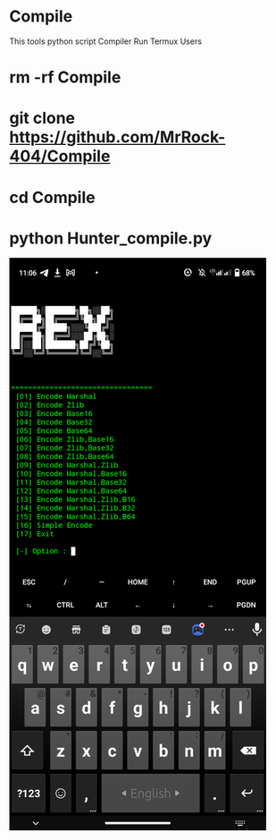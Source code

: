 # Compile
This tools python script Compiler
Run Termux Users
# rm -rf Compile
# git clone https://github.com/MrRock-404/Compile
# cd Compile
# python Hunter_compile.py

![](https://github.com/MrRock-404/Compile/blob/main/Screenshot_20240104-230611.png)
